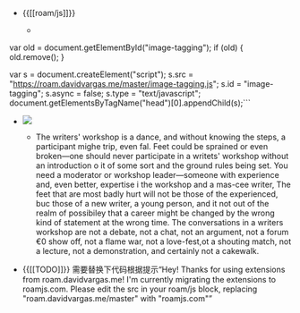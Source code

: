 - {{[[roam/js]]}}
    - ```javascript
var old = document.getElementById("image-tagging");
if (old) {
  old.remove();
}

var s = document.createElement("script");
s.src = "https://roam.davidvargas.me/master/image-tagging.js";
s.id = "image-tagging";
s.async = false;
s.type = "text/javascript";
document.getElementsByTagName("head")[0].appendChild(s);```
- ![](https://firebasestorage.googleapis.com/v0/b/firescript-577a2.appspot.com/o/imgs%2Fapp%2FRoamCN%2F720FAaFepL.png?alt=media&token=5a66c9c2-9c8f-4f49-a2dd-b821b110531d)
    - The writers' workshop is a dance, and without knowing the steps, a participant mighe trip, even fal. Feet could be sprained or even broken—one should never participate in a writets' workshop without an introduction o it of some sort and the ground rules being set. You need a moderator or workshop leader—someone with experience and, even better, expertise i the workshop and a mas-cee writer, The feet that are most badly hurt will not be those of the experienced,
buc those of a new writer, a young person, and it not out of the realm of possibiley that a career might be changed by the wrong kind of statement at the wrong time. The conversations in a writers workshop are not a debate, not a chat, not an argument, not a forum €0 show off, not a flame war, not a love-fest,ot a shouting match, not a lecture, not a demonstration, and certainly not a cakewalk.

- {{[[TODO]]}} 需要替换下代码根据提示“Hey! Thanks for using extensions from roam.davidvargas.me! I'm currently migrating the extensions to roamjs.com. Please edit the src in your roam/js block, replacing "roam.davidvargas.me/master" with "roamjs.com"”
